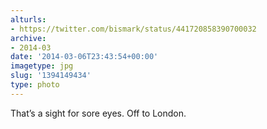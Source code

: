 ```yaml
---
alturls:
- https://twitter.com/bismark/status/441720858390700032
archive:
- 2014-03
date: '2014-03-06T23:43:54+00:00'
imagetype: jpg
slug: '1394149434'
type: photo
---
```


That’s a sight for sore eyes. Off to London.
